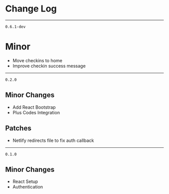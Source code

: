 # Change Log

---
`0.6.1-dev`
# Minor
 - Move checkins to home
 - Improve checkin success message

---
`0.2.0`
## Minor Changes
 - Add React Bootstrap
 - Plus Codes Integration
 
## Patches
 - Netlify redirects file to fix auth callback

---
`0.1.0`

## Minor Changes
 - React Setup
 - Authentication